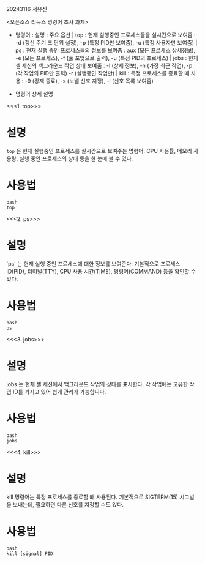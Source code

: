 20243116 서유진

<오픈소스 리눅스 명령어 조사 과제>

* 명령어 : 설명 : 주요 옵션
| top  : 현재 실행중인 프로세스들을 실시간으로 보여줌  : -d (갱신 주기 초 단위 설정), -p (특정 PID만 보여줌), -u (특정 사용자만 보여줌) 
| ps  : 현재 실행 중인 프로세스들의 정보를 보여줌 :  aux (모든 프로세스 상세정보), -e (모든 프로세스), -f (풀 포맷으로 출력), -u (특정 PID의 프로세스) 
| jobs : 현재 셸 세션의 백그라운드 작업 상태 보여줌 :  -l (상세 정보), -n (가장 최근 작업), -p (각 작업의 PID만 출력) -r (실행중인 작업만) 
| kill : 특정 프로세스를 종료할 때 사용 : -9 (강제 종료), -s (보낼 신호 지정), -l (신호 목록 보여줌) 

* 명령어 상세 설명

<<<1. top>>> 

# 설명
`top` 은 현재 실행중인 프로세스를 실시간으로 보여주는 명령어. CPU 사용률, 메모리 사용량, 실행 중인 프로세스의 상태 등을 한 눈에 볼 수 있다.

# 사용법
```
bash
top
```

<<<2. ps>>>

# 설명
'ps' 는 현재 실행 중인 프로세스에 대한 정보를 보여준다. 기본적으로 프로세스 ID(PID), 터미널(TTY), CPU 사용 시간(TIME), 명령어(COMMAND) 등을 확인할 수 있다.

# 사용법
```
bash
ps
```

<<<3. jobs>>>

# 설명
jobs 는 현재 셸 세션에서 백그라운드 작업의 상태를 표시한다. 각 작업에는 고유한 작업 ID를 가지고 있어 쉽게 관리가 가능합니다.

# 사용법
```
bash
jobs
```

<<<4. kill>>>

# 설명
kill 명령어는 특정 프로세스를 종료할 떄 사용된다. 기본적으로 SIGTERM(15) 시그널을 보내는데, 필요하면 다른 신호를 지정할 수도 있다.

# 사용법
```
bash
kill [signal] PID
```
